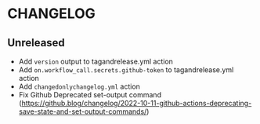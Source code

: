 # CHANGELOG

## Unreleased
 - Add `version` output to tagandrelease.yml action
 - Add `on.workflow_call.secrets.github-token` to tagandrelease.yml action
 - Add `changedonlychangelog.yml` action
 - Fix Github Deprecated set-output command (https://github.blog/changelog/2022-10-11-github-actions-deprecating-save-state-and-set-output-commands/)
